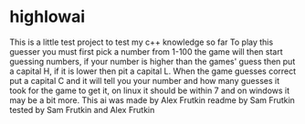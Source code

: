 # highlowai
This is a little test project to test my c++ knowledge so far
To play this guesser you must first pick a number from 1-100 the game will then start guessing numbers, if your number is higher than the games' guess then put a capital H, if it is lower then pit a capital L.
When the game guesses correct put a capital C and it will tell you your number and how many guesses it took for the game to get it, on linux it should be within 7 and on windows it may be a bit more.
This ai was made by Alex Frutkin
readme by Sam Frutkin
tested by Sam Frutkin and Alex Frutkin